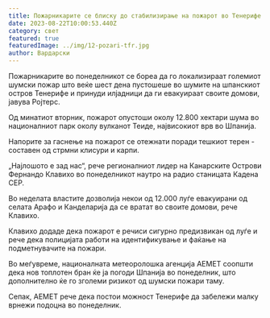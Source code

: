 ```yaml
---
title: Пожарникарите се блиску до стабилизирање на пожарот во Тенерифе
date: 2023-08-22T10:00:53.440Z
category: свет
featured: true
featuredImage: ../img/12-pozari-tfr.jpg
author: Вардарски
---
```

Пожарникарите во понеделникот се бореа да го локализираат големиот шумски пожар што веќе шест дена пустошеше во шумите на шпанскиот остров Тенерифе и принуди илјадници да ги евакуираат своите домови, јавува Ројтерс.

Од минатиот вторник, пожарот опустоши околу 12.800 хектари шума во националниот парк околу вулканот Теиде, највисокиот врв во Шпанија.

Напорите за гаснење на пожарот се отежнати поради тешкиот терен - составен од стрмни клисури и карпи.

„Најлошото е зад нас“, рече регионалниот лидер на Канарските Острови Фернандо Клавихо во понеделникот наутро на радио станицата Кадена СЕР.

Во неделата властите дозволија некои од 12.000 луѓе евакуирани од селата Арафо и Канделарија да се вратат во своите домови, рече Клавихо.

Клавихо додаде дека пожарот е речиси сигурно предизвикан од луѓе и рече дека полицијата работи на идентификување и фаќање на подметнувачите на пожари.

Во меѓувреме, националната метеоролошка агенција АЕМЕТ соопшти дека нов топлотен бран ќе ја погоди Шпанија во понеделник, што дополнително ќе го зголеми ризикот од шумски пожари таму.

Сепак, AEMET рече дека постои можност Тенерифе да забележи малку врнежи подоцна во понеделник.